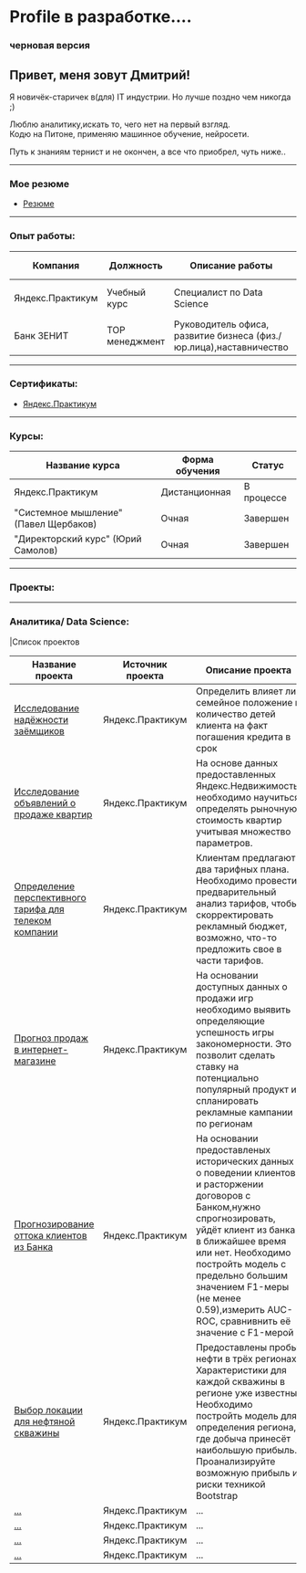 # Profile в разработке....
### черновая версия


## Привет, меня зовут Дмитрий!
Я новичёк-старичек в(для) IT индустрии. Но лучше поздно чем никогда ;)

Люблю аналитику,искать то, чего нет на первый взгляд.  
Кодю на Питоне, применяю машинное обучение, нейросети. 

Путь к знаниям тернист и не окончен, а все что приобрел, чуть ниже..
__________________
### Мое резюме

* [Резюме](http://example.com/ "Привет!")

____
### Опыт работы:

| Компания      | Должность     |Описание работы|Период работы |
| ------------- | ------------- | ------------- | ------------ |
| Яндекс.Практикум  | Учебный курс  |Специалист по Data Science|декабрь 2021 - июль2022
| Банк ЗЕНИТ  | TOP менеджмент  |Руководитель офиса, развитие бизнеса (физ./юр.лица),наставничество|декабрь 2011 -2021|



___
### Сертификаты:

* [Яндекс.Практикум](http://example.com/ "Привет!")
___
### Курсы:
| Название курса  | Форма обучения |Статус|
| ------------- | ------------- | ------------- |
| Яндекс.Практикум  | Дистанционная  |В процессе|
| "Системное мышление" (Павел Щербаков)  | Очная |Завершен|
| "Директорский курс" (Юрий Самолов)  | Очная |Завершен|

___
### Проекты:
___
### Аналитика/ Data Science:
|Список проектов

| Название проекта  | Источник проекта |Описание проекта | Статус |
| ------------- | ------------- | ------------- | ------------- |
| [Исследование надёжности заёмщиков](http://example.com/ "Привет!")  | Яндекс.Практикум  |Определить влияет ли семейное положение и количество детей клиента на факт погашения кредита в срок|Завершен|
| [Исследование объявлений о продаже квартир](http://example.com/ "Привет!")  | Яндекс.Практикум  |На основе данных предоставленных Яндекс.Недвижимость, необходимо научиться определять рыночную стоимость квартир учитывая множество параметров.|Завершен|
| [Определение перспективного тарифа для телеком компании](http://example.com/ "Привет!")  | Яндекс.Практикум  |Клиентам предлагают два тарифных плана. Необходимо провести предварительный анализ тарифов, чтобы скорректировать рекламный бюджет, возможно, что-то предложить свое в части тарифов.|Завершен|
| [Прогноз продаж в интернет-магазине](http://example.com/ "Привет!")  | Яндекс.Практикум  |На основании доступных данных о продажи игр необходимо выявить определяющие успешность игры закономерности. Это позволит сделать ставку на потенциально популярный продукт и спланировать рекламные кампании по регионам|Завершен|
| [Прогнозирование оттока клиентов из Банка](http://example.com/ "Привет!")  | Яндекс.Практикум  |На основании предоставленых исторических данных о поведении клиентов и расторжении договоров с Банком,нужно спрогнозировать, уйдёт клиент из банка в ближайшее время или нет. Необходимо постройть модель с предельно большим значением F1-меры (не менее 0.59),измерить AUC-ROC, сравнивнить её значение с F1-мерой|Завершен|
| [Выбор локации для нефтяной скважины](http://example.com/ "Привет!")  | Яндекс.Практикум  |Предоставлены пробы нефти в трёх регионах. Характеристики для каждой скважины в регионе уже известны. Необходимо постройть модель для определения региона, где добыча принесёт наибольшую прибыль. Проанализируйте возможную прибыль и риски техникой Bootstrap|Завершен|
| [...](http://example.com/ "Привет!")  | Яндекс.Практикум  |...| Ожидается|
| [...](http://example.com/ "Привет!")  | Яндекс.Практикум  |...|Ожидается|
| [...](http://example.com/ "Привет!")  | Яндекс.Практикум  |...|Ожидается|
| [...](http://example.com/ "Привет!")  | Яндекс.Практикум  |...|Ожидается|
 
 	

